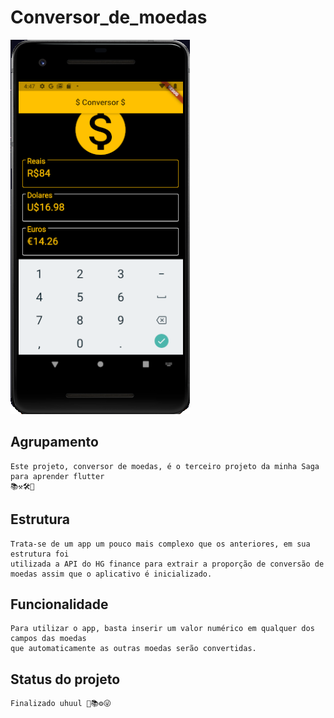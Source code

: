 # Conversor_de_moedas

![](https://github.com/EmilcyFelipe/Saga_Flutter_Conversor_de_Moedas/blob/master/conversor.png)

## Agrupamento
    Este projeto, conversor de moedas, é o terceiro projeto da minha Saga para aprender flutter
    📚⚒🛠🧱

## Estrutura
    Trata-se de um app um pouco mais complexo que os anteriores, em sua estrutura foi 
    utilizada a API do HG finance para extrair a proporção de conversão de moedas assim que o aplicativo é inicializado.

## Funcionalidade
    Para utilizar o app, basta inserir um valor numérico em qualquer dos campos das moedas
    que automaticamente as outras moedas serão convertidas.

## Status do projeto
    Finalizado uhuul 🚀📚⚙😜
